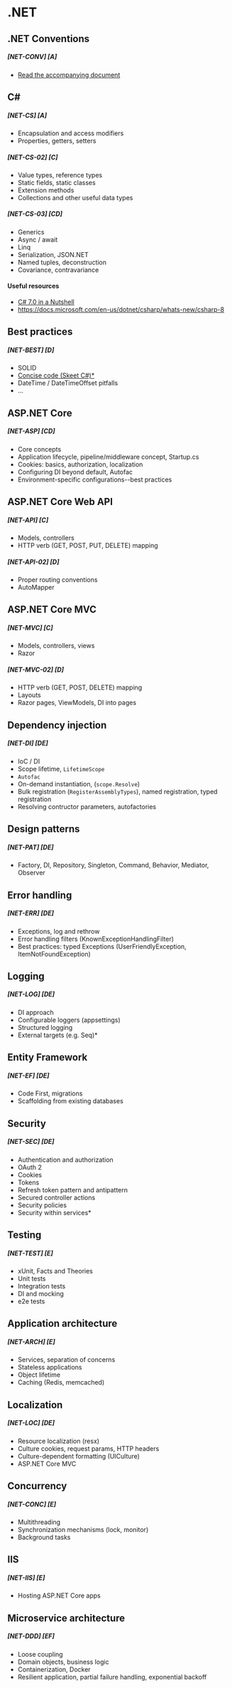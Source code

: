 # .NET


## .NET Conventions
##### [NET-CONV] [A]
- [Read the accompanying document](conventions.md)

## C# 

##### [NET-CS] [A]
- Encapsulation and access modifiers
- Properties, getters, setters

##### [NET-CS-02] [C]
- Value types, reference types
- Static fields, static classes
- Extension methods
- Collections and other useful data types

##### [NET-CS-03] [CD]
- Generics
- Async / await
- Linq
- Serialization, JSON.NET
- Named tuples, deconstruction
- Covariance, contravariance

#### Useful resources

- [C# 7.0 in a Nutshell](https://www.amazon.com/C-7-0-Nutshell-Definitive-Reference/dp/1491987650)
- https://docs.microsoft.com/en-us/dotnet/csharp/whats-new/csharp-8


## Best practices
##### [NET-BEST] [D]
- SOLID
- [Concise code (Skeet C#)*](https://freecontent.manning.com/c-in-depth-4th-edition-concise-code-with-local-methods/)
- DateTime / DateTimeOffset pitfalls
- ...

## ASP.NET Core
##### [NET-ASP] [CD]
- Core concepts
- Application lifecycle, pipeline/middleware concept, Startup.cs
- Cookies: basics, authorization, localization
- Configuring DI beyond default, Autofac
- Environment-specific configurations--best practices

## ASP.NET Core Web API
##### [NET-API] [C]
- Models, controllers
- HTTP verb (GET, POST, PUT, DELETE) mapping

##### [NET-API-02] [D]
- Proper routing conventions
- AutoMapper

## ASP.NET Core MVC
##### [NET-MVC] [C]
- Models, controllers, views
- Razor

##### [NET-MVC-02] [D]
- HTTP verb (GET, POST, DELETE) mapping
- Layouts
- Razor pages, ViewModels, DI into pages

## Dependency injection
##### [NET-DI] [DE]
- IoC / DI
- Scope lifetime, `LifetimeScope`
- `Autofac`
- On-demand instantiation, (`scope.Resolve`)
- Bulk registration (`RegisterAssemblyTypes`), named registration, typed registration
- Resolving contructor parameters, autofactories

## Design patterns
##### [NET-PAT] [DE]
- Factory, DI, Repository, Singleton, Command, Behavior, Mediator, Observer

## Error handling
##### [NET-ERR] [DE]
- Exceptions, log and rethrow
- Error handling filters (KnownExceptionHandlingFilter)
- Best practices: typed Exceptions (UserFriendlyException, ItemNotFoundException)

## Logging
##### [NET-LOG] [DE]
- DI approach
- Configurable loggers (appsettings)
- Structured logging
- External targets (e.g. Seq)*

## Entity Framework
##### [NET-EF] [DE]
- Code First, migrations
- Scaffolding from existing databases

## Security
##### [NET-SEC] [DE]
- Authentication and authorization
- OAuth 2
- Cookies
- Tokens
- Refresh token pattern and antipattern
- Secured controller actions
- Security policies
- Security within services*

## Testing
##### [NET-TEST] [E]
- xUnit, Facts and Theories
- Unit tests
- Integration tests
- DI and mocking
- e2e tests

## Application architecture
##### [NET-ARCH] [E]
- Services, separation of concerns
- Stateless applications
- Object lifetime
- Caching (Redis, memcached)

## Localization
##### [NET-LOC] [DE]
- Resource localization (resx)
- Culture cookies, request params, HTTP headers
- Culture-dependent formatting (UICulture)
- ASP.NET Core MVC

## Concurrency
##### [NET-CONC] [E]
- Multithreading
- Synchronization mechanisms (lock, monitor)
- Background tasks

## IIS
##### [NET-IIS] [E]
- Hosting ASP.NET Core apps

## Microservice architecture
##### [NET-DDD] [EF]
- Loose coupling
- Domain objects, business logic
- Containerization, Docker
- Resilient application, partial failure handling, exponential backoff
